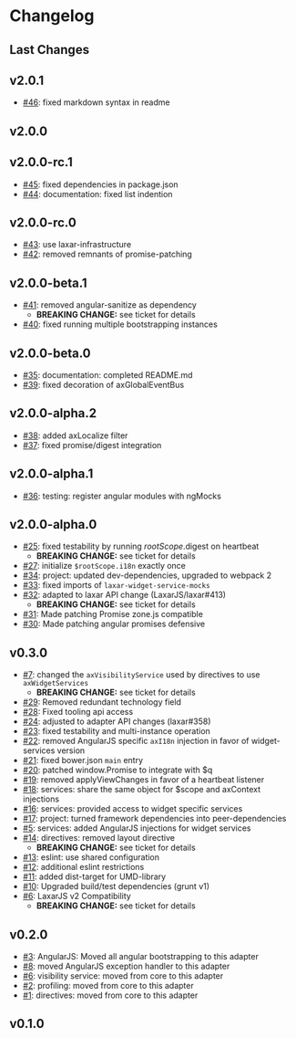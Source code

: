 # Changelog

## Last Changes


## v2.0.1

- [#46](https://github.com/LaxarJS/laxar-angular-adapter/issues/46): fixed markdown syntax in readme


## v2.0.0
## v2.0.0-rc.1

- [#45](https://github.com/LaxarJS/laxar-angular-adapter/issues/45): fixed dependencies in package.json
- [#44](https://github.com/LaxarJS/laxar-angular-adapter/issues/44): documentation: fixed list indention


## v2.0.0-rc.0

- [#43](https://github.com/LaxarJS/laxar-angular-adapter/issues/43): use laxar-infrastructure
- [#42](https://github.com/LaxarJS/laxar-angular-adapter/issues/42): removed remnants of promise-patching


## v2.0.0-beta.1

- [#41](https://github.com/LaxarJS/laxar-angular-adapter/issues/41): removed angular-sanitize as dependency
    + **BREAKING CHANGE:** see ticket for details
- [#40](https://github.com/LaxarJS/laxar-angular-adapter/issues/40): fixed running multiple bootstrapping instances


## v2.0.0-beta.0

- [#35](https://github.com/LaxarJS/laxar-angular-adapter/issues/35): documentation: completed README.md
- [#39](https://github.com/LaxarJS/laxar-angular-adapter/issues/39): fixed decoration of axGlobalEventBus


## v2.0.0-alpha.2

- [#38](https://github.com/LaxarJS/laxar-angular-adapter/issues/38): added axLocalize filter
- [#37](https://github.com/LaxarJS/laxar-angular-adapter/issues/37): fixed promise/digest integration


## v2.0.0-alpha.1

- [#36](https://github.com/LaxarJS/laxar-angular-adapter/issues/36): testing: register angular modules with ngMocks


## v2.0.0-alpha.0

- [#25](https://github.com/LaxarJS/laxar-angular-adapter/issues/25): fixed testability by running $rootScope.$digest on heartbeat
    + **BREAKING CHANGE:** see ticket for details
- [#27](https://github.com/LaxarJS/laxar-angular-adapter/issues/27): initialize `$rootScope.i18n` exactly once
- [#34](https://github.com/LaxarJS/laxar-angular-adapter/issues/34): project: updated dev-dependencies, upgraded to webpack 2
- [#33](https://github.com/LaxarJS/laxar-angular-adapter/issues/33): fixed imports of `laxar-widget-service-mocks`
- [#32](https://github.com/LaxarJS/laxar-angular-adapter/issues/32): adapted to laxar API change (LaxarJS/laxar#413)
   + **BREAKING CHANGE:** see ticket for details
- [#31](https://github.com/LaxarJS/laxar-angular-adapter/issues/31): Made patching Promise zone.js compatible
- [#30](https://github.com/LaxarJS/laxar-angular-adapter/issues/30): Made patching angular promises defensive


## v0.3.0

- [#7](https://github.com/LaxarJS/laxar-angular-adapter/issues/7): changed the `axVisibilityService` used by directives to use `axWidgetServices`
   + **BREAKING CHANGE:** see ticket for details
- [#29](https://github.com/LaxarJS/laxar-angular-adapter/issues/29): Removed redundant technology field
- [#28](https://github.com/LaxarJS/laxar-angular-adapter/issues/28): Fixed tooling api access
- [#24](https://github.com/LaxarJS/laxar-angular-adapter/issues/24): adjusted to adapter API changes (laxar#358)
- [#23](https://github.com/LaxarJS/laxar-angular-adapter/issues/23): fixed testability and multi-instance operation
- [#22](https://github.com/LaxarJS/laxar-angular-adapter/issues/22): removed AngularJS specific `axI18n` injection in favor of widget-services version
- [#21](https://github.com/LaxarJS/laxar-angular-adapter/issues/21): fixed bower.json `main` entry
- [#20](https://github.com/LaxarJS/laxar-angular-adapter/issues/20): patched window.Promise to integrate with $q
- [#19](https://github.com/LaxarJS/laxar-angular-adapter/issues/19): removed applyViewChanges in favor of a heartbeat listener
- [#18](https://github.com/LaxarJS/laxar-angular-adapter/issues/18): services: share the same object for $scope and axContext injections
- [#16](https://github.com/LaxarJS/laxar-angular-adapter/issues/16): services: provided access to widget specific services
- [#17](https://github.com/LaxarJS/laxar-angular-adapter/issues/17): project: turned framework dependencies into peer-dependencies
- [#5](https://github.com/LaxarJS/laxar-angular-adapter/issues/5): services: added AngularJS injections for widget services
- [#14](https://github.com/LaxarJS/laxar-angular-adapter/issues/14): directives: removed layout directive
    + **BREAKING CHANGE:** see ticket for details
- [#13](https://github.com/LaxarJS/laxar-react-adapter/issues/13): eslint: use shared configuration
- [#12](https://github.com/LaxarJS/laxar-react-adapter/issues/12): additional eslint restrictions
- [#11](https://github.com/LaxarJS/laxar-react-adapter/issues/11): added dist-target for UMD-library
- [#10](https://github.com/LaxarJS/laxar-angular-adapter/issues/10): Upgraded build/test dependencies (grunt v1)
- [#6](https://github.com/LaxarJS/laxar-angular-adapter/issues/6): LaxarJS v2 Compatibility
    + **BREAKING CHANGE:** see ticket for details


## v0.2.0

- [#3](https://github.com/LaxarJS/laxar-angular-adapter/issues/3): AngularJS: Moved all angular bootstrapping to this adapter
- [#8](https://github.com/LaxarJS/laxar-angular-adapter/issues/8): moved AngularJS exception handler to this adapter
- [#6](https://github.com/LaxarJS/laxar-angular-adapter/issues/6): visibility service: moved from core to this adapter
- [#2](https://github.com/LaxarJS/laxar-angular-adapter/issues/2): profiling: moved from core to this adapter
- [#1](https://github.com/LaxarJS/laxar-angular-adapter/issues/1): directives: moved from core to this adapter


## v0.1.0
